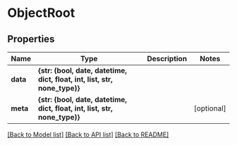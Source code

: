 # ObjectRoot


## Properties
Name | Type | Description | Notes
------------ | ------------- | ------------- | -------------
**data** | **{str: (bool, date, datetime, dict, float, int, list, str, none_type)}** |  | 
**meta** | **{str: (bool, date, datetime, dict, float, int, list, str, none_type)}** |  | [optional] 

[[Back to Model list]](../README.md#documentation-for-models) [[Back to API list]](../README.md#documentation-for-api-endpoints) [[Back to README]](../README.md)


